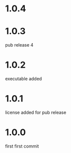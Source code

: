 # 1.0.4

# 1.0.3
pub release 4

# 1.0.2
executable added

# 1.0.1
license added for pub release

# 1.0.0
first
first commit

